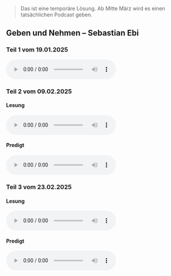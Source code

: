 > Das ist eine temporäre Lösung. Ab Mitte März wird es einen tatsächlichen Podcast geben.

## Geben und Nehmen – Sebastian Ebi
### Teil 1 vom 19.01.2025
<audio controls src="/assets/audio/2025-01-19-Geben-und-Nehmen-Teil-1-Predigt.mp3"></audio>

### Teil 2 vom 09.02.2025
#### Lesung
<audio controls src="/assets/audio/2025-02-09-Geben-und-Nehmen-Teil-2-Lesung.mp3"></audio>

#### Predigt
<audio controls src="/assets/audio/2025-02-09-Geben-und-Nehmen-Teil-2-Predigt.mp3"></audio>

### Teil 3 vom 23.02.2025
#### Lesung
<audio controls src="/assets/audio/2025-02-23-Geben-und-Nehmen-Teil-3-Lesung.mp3"></audio>

#### Predigt
<audio controls src="/assets/audio/2025-02-23-Geben-und-Nehmen-Teil-3-Predigt.mp3"></audio>